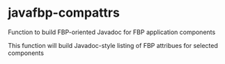 # javafbp-compattrs
Function to build FBP-oriented Javadoc for FBP application components


This function will build Javadoc-style listing of FBP attribues for selected components
